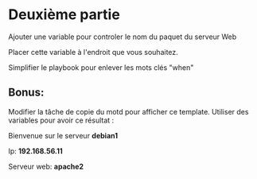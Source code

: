 # Deuxième partie 

Ajouter une variable pour controler le nom du paquet du serveur Web

Placer cette variable à l'endroit que vous souhaitez.

Simplifier le playbook pour enlever les mots clés "when"

## Bonus:

Modifier la tâche de copie du motd pour afficher ce template. Utiliser des variables pour avoir ce résultat :

Bienvenue sur le serveur **debian1**

Ip: **192.168.56.11**

Serveur web: **apache2**

